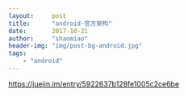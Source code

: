 ```yaml
---
layout:     post
title:      "android-官方架构"
date:       2017-10-21
author:     "shaomiao"
header-img: "img/post-bg-android.jpg"
tags:
    - "android"
---
```

https://juejin.im/entry/5922637b128fe1005c2ce6be
